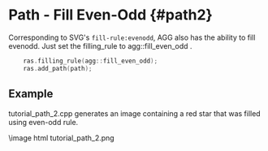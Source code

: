 Path - Fill Even-Odd {#path2}
=============================

Corresponding to SVG's ``fill-rule:evenodd``, AGG also has the ability to
fill evenodd.  Just set the filling_rule to agg::fill_even_odd .

```cpp
	ras.filling_rule(agg::fill_even_odd);
	ras.add_path(path);
```

Example
-------

tutorial_path_2.cpp generates an image containing a red star that was filled
using even-odd rule.

\image html tutorial_path_2.png
